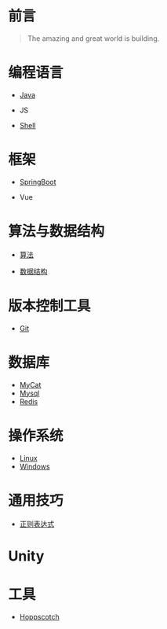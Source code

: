 # 前言

> The amazing and great world is building.

# 编程语言

* [Java](/programming-language/Java.md)

* JS

* [Shell](/programming-language/Shell.md)

# 框架

* [SpringBoot](/frame/SpringBoot.md)

* Vue

# 算法与数据结构

* [算法](/algorithm/)

* [数据结构](/data-structure/)

# 版本控制工具

* [Git](/git/)

# 数据库

* [MyCat](/database/MyCat.md)
* [Mysql](/database/Mysql.md)
* [Redis](/database/Redis.md)

# 操作系统

* [Linux](/operating-system/Linux.md)
* [Windows](/operating-system/Windows.md)

# 通用技巧

* [正则表达式](/Regular.md)

# Unity

# 工具
* [Hoppscotch](/tool/Hoppscotch.md)